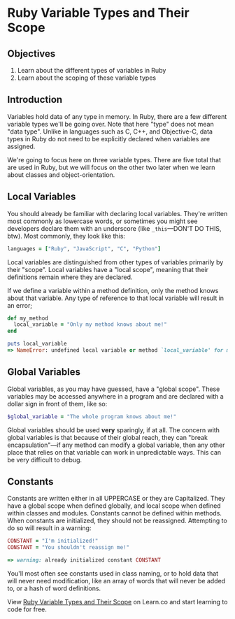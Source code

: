 # Ruby Variable Types and Their Scope

## Objectives

1. Learn about the different types of variables in Ruby
2. Learn about the scoping of these variable types

## Introduction

Variables hold data of any type in memory. In Ruby, there are a few different variable types we'll be going over. Note that here "type" does not mean "data type". Unlike in languages such as C, C++, and Objective-C, data types in Ruby do not need to be explicitly declared when variables are assigned.

We're going to focus here on three variable types. There are five total that are used in Ruby, but we will focus on the other two later when we learn about classes and object-orientation.

## Local Variables

You should already be familiar with declaring local variables. They're written most commonly as lowercase words, or sometimes you might see developers declare them with an underscore (like `_this`––DON'T DO THIS, btw). Most commonly, they look like this:

```ruby
languages = ["Ruby", "JavaScript", "C", "Python"]
```

Local variables are distinguished from other types of variables primarily by their "scope". Local variables have a "local scope", meaning that their definitions remain where they are declared.

If we define a variable within a method definition, only the method knows about that variable. Any type of reference to that local variable will result in an error;

```ruby
def my_method
  local_variable = "Only my method knows about me!"
end

puts local_variable
=> NameError: undefined local variable or method `local_variable' for main:Object
```

## Global Variables

Global variables, as you may have guessed, have a "global scope". These variables may be accessed anywhere in a program and are declared with a dollar sign in front of them, like so:

```ruby
$global_variable = "The whole program knows about me!"
```

Global variables should be used **very** sparingly, if at all. The concern with global variables is that because of their global reach, they can "break encapsulation"—if any method can modify a global variable, then any other place that relies on that variable can work in unpredictable ways. This can be very difficult to debug.

## Constants

Constants are written either in all UPPERCASE or they are Capitalized. They have a global scope when defined globally, and local scope when defined within classes and modules. Constants cannot be defined within methods. When constants are initialized, they should not be reassigned. Attempting to do so will result in a warning:

```ruby
CONSTANT = "I'm initialized!"
CONSTANT = "You shouldn't reassign me!"

=> warning: already initialized constant CONSTANT
```

You'll most often see constants used in class naming, or to hold data that will never need modification, like an array of words that will never be added to, or a hash of word definitions.

<p data-visibility='hidden'>View <a href='https://learn.co/lessons/ruby-variable-types-readme' title='Ruby Variable Types and Their Scope'>Ruby Variable Types and Their Scope</a> on Learn.co and start learning to code for free.</p>
